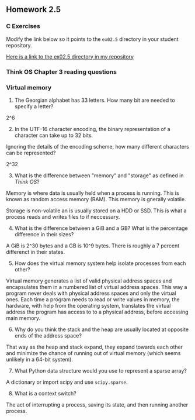 ## Homework 2.5

### C Exercises

Modify the link below so it points to the `ex02.5` directory in your
student repository.

[Here is a link to the ex02.5 directory in my repository](https://github.com/YOUR_GITHUB_USERNAME_HERE/ExercisesInC/tree/master/exercises/ex02.5)

### Think OS Chapter 3 reading questions

### Virtual memory

1) The Georgian alphabet has 33 letters.  How many bit are needed to specify a letter?

2^6

2) In the UTF-16 character encoding, the binary representation of a character can take up to 32 bits.  

Ignoring the details of the encoding scheme, how many different characters can be represented?

2^32

3) What is the difference between "memory" and "storage" as defined in *Think OS*?

Memory is where data is usually held when a process is running. This is known as random access memory (RAM). This memory is gnerally volatile.

Storage is non-volatile an is usually stored on a HDD or SSD. This is what a process reads and writes files to if neccessary. 

4) What is the difference between a GiB and a GB?  What is the percentage difference in their sizes?

A GiB is 2^30 bytes and a GB is 10^9 bytes. There is roughly a 7 percent differenct in their states.

5) How does the virtual memory system help isolate processes from each other?

Virtual memory generates a list of valid physical address spaces and encapsulates them in a numbered list of virtual address spaces. This way a program never deals with physical address spaces and only the virtual ones. Each time a program needs to read or write values in memory, the hardware, with help from the operating system, translates the virtual address the program has access to to a physical address, before accessing main memory.

6) Why do you think the stack and the heap are usually located at opposite ends of the address space?

That way as the heap and stack expand, they expand towards each other and minimize the chance of running out of virtual memory (which seems unlikely in a 64-bit system).

7) What Python data structure would you use to represent a sparse array?

A dictionary or import scipy and use `scipy.sparse`.

8) What is a context switch?

The act of interrupting a process, saving its state, and then running another process.
